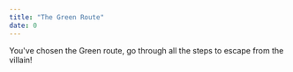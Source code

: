 ```yaml
---
title: "The Green Route"
date: 0
---
```


You've chosen the Green route, go through all the steps to escape from the villain!
